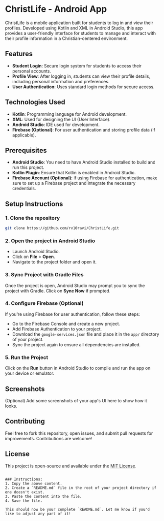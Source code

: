 
# ChristLife - Android App

ChristLife is a mobile application built for students to log in and view their profiles. Developed using Kotlin and XML in Android Studio, this app provides a user-friendly interface for students to manage and interact with their profile information in a Christian-centered environment.

## Features

- **Student Login**: Secure login system for students to access their personal accounts.
- **Profile View**: After logging in, students can view their profile details, including personal information and preferences.
- **User Authentication**: Uses standard login methods for secure access.

## Technologies Used

- **Kotlin**: Programming language for Android development.
- **XML**: Used for designing the UI (User Interface).
- **Android Studio**: IDE used for development.
- **Firebase (Optional)**: For user authentication and storing profile data (if applicable).

## Prerequisites

- **Android Studio**: You need to have Android Studio installed to build and run this project.
- **Kotlin Plugin**: Ensure that Kotlin is enabled in Android Studio.
- **Firebase Account (Optional)**: If using Firebase for authentication, make sure to set up a Firebase project and integrate the necessary credentials.

## Setup Instructions

### 1. Clone the repository

```bash
git clone https://github.com/rv10ravi/ChristLife.git
```

### 2. Open the project in Android Studio

- Launch Android Studio.
- Click on **File** > **Open**.
- Navigate to the project folder and open it.

### 3. Sync Project with Gradle Files

Once the project is open, Android Studio may prompt you to sync the project with Gradle. Click on **Sync Now** if prompted.

### 4. Configure Firebase (Optional)

If you're using Firebase for user authentication, follow these steps:

- Go to the Firebase Console and create a new project.
- Add Firebase Authentication to your project.
- Download the `google-services.json` file and place it in the `app/` directory of your project.
- Sync the project again to ensure all dependencies are installed.

### 5. Run the Project

Click on the **Run** button in Android Studio to compile and run the app on your device or emulator.

## Screenshots

(Optional) Add some screenshots of your app's UI here to show how it looks.

## Contributing

Feel free to fork this repository, open issues, and submit pull requests for improvements. Contributions are welcome!

## License

This project is open-source and available under the [MIT License](LICENSE).
```

### Instructions:
1. Copy the above content.
2. Create a `README.md` file in the root of your project directory if one doesn't exist.
3. Paste the content into the file.
4. Save the file.

This should now be your complete `README.md`. Let me know if you'd like to adjust any part of it!
